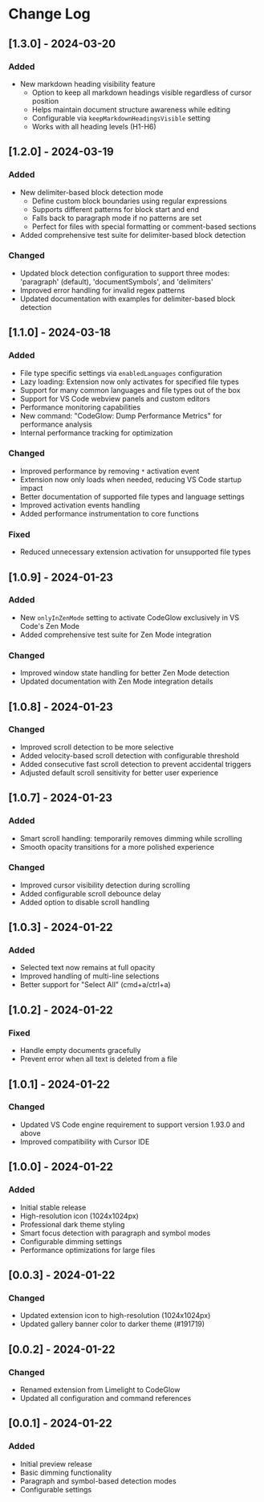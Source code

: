 # Change Log

## [1.3.0] - 2024-03-20

### Added
- New markdown heading visibility feature
  - Option to keep all markdown headings visible regardless of cursor position
  - Helps maintain document structure awareness while editing
  - Configurable via `keepMarkdownHeadingsVisible` setting
  - Works with all heading levels (H1-H6)

## [1.2.0] - 2024-03-19

### Added
- New delimiter-based block detection mode
  - Define custom block boundaries using regular expressions
  - Supports different patterns for block start and end
  - Falls back to paragraph mode if no patterns are set
  - Perfect for files with special formatting or comment-based sections
- Added comprehensive test suite for delimiter-based block detection

### Changed
- Updated block detection configuration to support three modes: 'paragraph' (default), 'documentSymbols', and 'delimiters'
- Improved error handling for invalid regex patterns
- Updated documentation with examples for delimiter-based block detection

## [1.1.0] - 2024-03-18

### Added
- File type specific settings via `enabledLanguages` configuration
- Lazy loading: Extension now only activates for specified file types
- Support for many common languages and file types out of the box
- Support for VS Code webview panels and custom editors
- Performance monitoring capabilities
- New command: "CodeGlow: Dump Performance Metrics" for performance analysis
- Internal performance tracking for optimization

### Changed
- Improved performance by removing `*` activation event
- Extension now only loads when needed, reducing VS Code startup impact
- Better documentation of supported file types and language settings
- Improved activation events handling
- Added performance instrumentation to core functions

### Fixed
- Reduced unnecessary extension activation for unsupported file types

## [1.0.9] - 2024-01-23

### Added
- New `onlyInZenMode` setting to activate CodeGlow exclusively in VS Code's Zen Mode
- Added comprehensive test suite for Zen Mode integration

### Changed
- Improved window state handling for better Zen Mode detection
- Updated documentation with Zen Mode integration details

## [1.0.8] - 2024-01-23
### Changed
- Improved scroll detection to be more selective
- Added velocity-based scroll detection with configurable threshold
- Added consecutive fast scroll detection to prevent accidental triggers
- Adjusted default scroll sensitivity for better user experience

## [1.0.7] - 2024-01-23
### Added
- Smart scroll handling: temporarily removes dimming while scrolling
- Smooth opacity transitions for a more polished experience
### Changed
- Improved cursor visibility detection during scrolling
- Added configurable scroll debounce delay
- Added option to disable scroll handling

## [1.0.3] - 2024-01-22
### Added
- Selected text now remains at full opacity
- Improved handling of multi-line selections
- Better support for "Select All" (cmd+a/ctrl+a)

## [1.0.2] - 2024-01-22
### Fixed
- Handle empty documents gracefully
- Prevent error when all text is deleted from a file

## [1.0.1] - 2024-01-22
### Changed
- Updated VS Code engine requirement to support version 1.93.0 and above
- Improved compatibility with Cursor IDE

## [1.0.0] - 2024-01-22
### Added
- Initial stable release
- High-resolution icon (1024x1024px)
- Professional dark theme styling
- Smart focus detection with paragraph and symbol modes
- Configurable dimming settings
- Performance optimizations for large files

## [0.0.3] - 2024-01-22
### Changed
- Updated extension icon to high-resolution (1024x1024px)
- Updated gallery banner color to darker theme (#191719)

## [0.0.2] - 2024-01-22
### Changed
- Renamed extension from Limelight to CodeGlow
- Updated all configuration and command references

## [0.0.1] - 2024-01-22
### Added
- Initial preview release
- Basic dimming functionality
- Paragraph and symbol-based detection modes
- Configurable settings